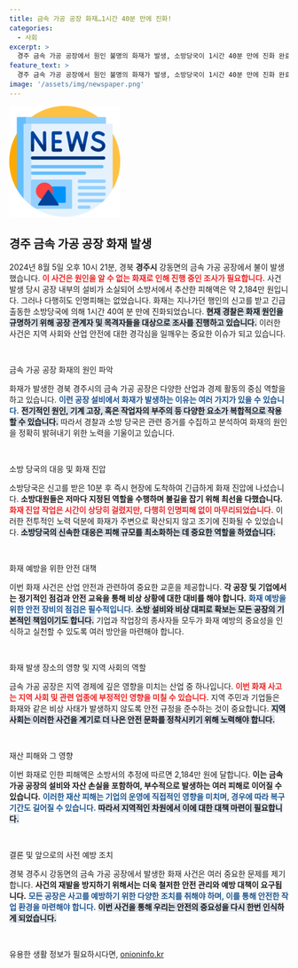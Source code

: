 ```yaml
---
title: 금속 가공 공장 화재…1시간 40분 만에 진화!
categories:
  - 사회
excerpt: >
  경주 금속 가공 공장에서 원인 불명의 화재가 발생, 소방당국이 1시간 40분 만에 진화 완료! 인명 피해는 없지만 재산 피해는 2184만 원으로 추정. 경찰, 화재 원인 조사 중! 클릭해서 자세히 알아보세요!
feature_text: >
  경주 금속 가공 공장에서 원인 불명의 화재가 발생, 소방당국이 1시간 40분 만에 진화 완료! 인명 피해는 없지만 재산 피해는 2184만 원으로 추정. 경찰, 화재 원인 조사 중! 클릭해서 자세히 알아보세요!
image: '/assets/img/newspaper.png'
---
```


<p><img src="/assets/img/newspaper.png" alt="kimp 속보" /></p>

<h2 data-ke-size="size26">경주 금속 가공 공장 화재 발생</h2>

<p data-ke-size="size16">2024년 8월 5일 오후 10시 21분, 경북 <b>경주시</b> 강동면의 금속 가공 공장에서 불이 발생했습니다. <b><span style="color: #ee2323;">이 사건은 원인을 알 수 없는 화재로 인해 진행 중인 조사가 필요합니다.</span></b> 사건 발생 당시 공장 내부의 설비가 소실되어 소방서에서 추산한 피해액은 약 2,184만 원입니다. 그러나 다행히도 인명피해는 없었습니다. 화재는 지나가던 행인의 신고를 받고 긴급 출동한 소방당국에 의해 1시간 40여 분 만에 진화되었습니다. <b><span style="background-color: #21538527;">현재 경찰은 화재 원인을 규명하기 위해 공장 관계자 및 목격자들을 대상으로 조사를 진행하고 있습니다.</span></b> 이러한 사건은 지역 사회와 산업 안전에 대한 경각심을 일깨우는 중요한 이슈가 되고 있습니다.</p>

<p data-ke-size="size16">&nbsp;</p>

<p>금속 가공 공장 화재의 원인 파악</p>

<p data-ke-size="size16">화재가 발생한 경북 경주시의 금속 가공 공장은 다양한 산업과 경제 활동의 중심 역할을 하고 있습니다. <b><span style="color: #1a5490;">이런 공장 설비에서 화재가 발생하는 이유는 여러 가지가 있을 수 있습니다.</span></b> <b><span style="background-color: #21538527;">전기적인 원인, 기계 고장, 혹은 작업자의 부주의 등 다양한 요소가 복합적으로 작용할 수 있습니다.</span></b> 따라서 경찰과 소방 당국은 관련 증거를 수집하고 분석하여 화재의 원인을 정확히 밝혀내기 위한 노력을 기울이고 있습니다.</p>

<p data-ke-size="size16">&nbsp;</p>

<p>소방 당국의 대응 및 화재 진압</p>

<p data-ke-size="size16">소방당국은 신고를 받은 10분 후 즉시 현장에 도착하여 긴급하게 화재 진압에 나섰습니다. <b>소방대원들은 저마다 지정된 역할을 수행하며 불길을 잡기 위해 최선을 다했습니다.</b> <b><span style="color: #ee2323;">화재 진압 작업은 시간이 상당히 걸렸지만, 다행히 인명피해 없이 마무리되었습니다.</span></b> 이러한 전투적인 노력 덕분에 화재가 주변으로 확산되지 않고 조기에 진화될 수 있었습니다. <b><span style="background-color: #21538527;">소방당국의 신속한 대응은 피해 규모를 최소화하는 데 중요한 역할을 하였습니다.</span></b></p>

<p data-ke-size="size16">&nbsp;</p>

<p>화재 예방을 위한 안전 대책</p>

<p data-ke-size="size16">이번 화재 사건은 산업 안전과 관련하여 중요한 교훈을 제공합니다. <b>각 공장 및 기업에서는 정기적인 점검과 안전 교육을 통해 비상 상황에 대한 대비를 해야 합니다.</b> <b><span style="color: #1a5490;">화재 예방을 위한 안전 장비의 점검은 필수적입니다.</span></b> <b><span style="background-color: #21538527;">소방 설비와 비상 대피로 확보는 모든 공장의 기본적인 책임이기도 합니다.</span></b> 기업과 작업장의 종사자들 모두가 화재 예방의 중요성을 인식하고 실천할 수 있도록 여러 방안을 마련해야 합니다.</p>

<p data-ke-size="size16">&nbsp;</p>

<p>화재 발생 장소의 영향 및 지역 사회의 역할</p>

<p data-ke-size="size16">금속 가공 공장은 지역 경제에 깊은 영향을 미치는 산업 중 하나입니다. <b><span style="color: #ee2323;">이번 화재 사고는 지역 사회 및 관련 업종에 부정적인 영향을 미칠 수 있습니다.</span></b> 지역 주민과 기업들은 화재와 같은 비상 사태가 발생하지 않도록 안전 규정을 준수하는 것이 중요합니다. <b><span style="background-color: #21538527;">지역 사회는 이러한 사건을 계기로 더 나은 안전 문화를 정착시키기 위해 노력해야 합니다.</span></b></p>

<p data-ke-size="size16">&nbsp;</p>

<p>재산 피해와 그 영향</p>

<p data-ke-size="size16">이번 화재로 인한 피해액은 소방서의 추정에 따르면 2,184만 원에 달합니다. <b>이는 금속 가공 공장의 설비와 자산 손실을 포함하여, 부수적으로 발생하는 여러 피해로 이어질 수 있습니다.</b> <b><span style="color: #1a5490;">이러한 재산 피해는 기업의 운영에 직접적인 영향을 미치며, 경우에 따라 복구 기간도 길어질 수 있습니다.</span></b> <b><span style="background-color: #21538527;">따라서 지역적인 차원에서 이에 대한 대책 마련이 필요합니다.</span></b></p>

<p data-ke-size="size16">&nbsp;</p>

<p>결론 및 앞으로의 사전 예방 조치</p>

<p data-ke-size="size16">경북 경주시 강동면의 금속 가공 공장에서 발생한 화재 사건은 여러 중요한 문제를 제기합니다. <b>사건의 재발을 방지하기 위해서는 더욱 철저한 안전 관리와 예방 대책이 요구됩니다.</b> <b><span style="color: #1a5490;">모든 공장은 사고를 예방하기 위한 다양한 조치를 취해야 하며, 이를 통해 안전한 작업 환경을 마련해야 합니다.</span></b> <b><span style="background-color: #21538527;">이번 사건을 통해 우리는 안전의 중요성을 다시 한번 인식하게 되었습니다.</span></b></p>

<p data-ke-size="size16">&nbsp;</p>
유용한 생활 정보가 필요하시다면, <a href="https://onioninfo.kr" rel="dofollow">onioninfo.kr</a>


